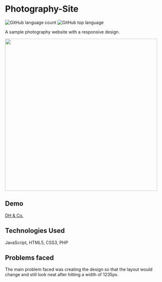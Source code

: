 # Photography-Site

![GitHub language count](https://img.shields.io/github/languages/count/DavidHuerta11/photography-site?style=flat-square)
![GitHub top language](https://img.shields.io/github/languages/top/DavidHuerta11/photography-site?logo=css3&logoColor=blue&style=flat-square)

A sample photography website with a responsive design.

<img width="500" height="500" src="img/PS_Gif.gif">

## Demo

[DH & Co.](https://davidhuerta11.github.io/Photography-Site/)

## Technologies Used

JavaScript, HTML5, CSS3, PHP

## Problems faced
 
The main problem faced was creating the design so that the layout would change and still look neat after hitting a width of 1235px.



